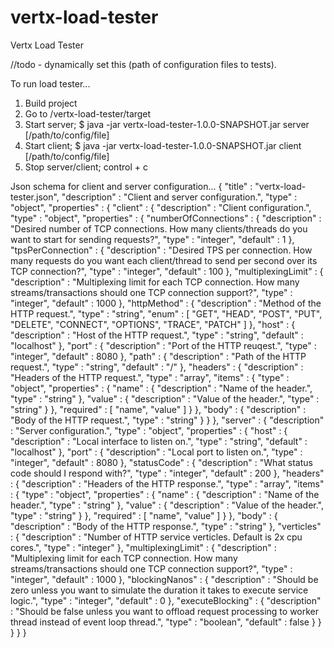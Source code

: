 # vertx-load-tester
Vertx Load Tester

//todo - dynamically set this (path of configuration files to tests).

To run load tester...
1. Build project
2. Go to /vertx-load-tester/target
3. Start server; $ java -jar vertx-load-tester-1.0.0-SNAPSHOT.jar server [/path/to/config/file]
4. Start client; $ java -jar vertx-load-tester-1.0.0-SNAPSHOT.jar client [/path/to/config/file]
5. Stop server/client; control + c

Json schema for client and server configuration...
{
  "title" : "vertx-load-tester.json",
  "description" : "Client and server configuration.",
  "type" : "object",
  "properties" : {
    "client" : {
      "description" : "Client configuration.",
      "type" : "object",
      "properties" : {
        "numberOfConnections" : {
          "description" : "Desired number of TCP connections. How many clients/threads do you want to start for sending requests?",
          "type" : "integer",
          "default" : 1
        },
        "tpsPerConnection" : {
          "description" : "Desired TPS per connection. How many requests do you want each client/thread to send per second over its TCP connection?",
          "type" : "integer",
          "default" : 100
        },
        "multiplexingLimit" : {
          "description" : "Multiplexing limit for each TCP connection. How many streams/transactions should one TCP connection support?",
          "type" : "integer",
          "default" : 1000
        },
        "httpMethod" : {
          "description" : "Method of the HTTP request.",
          "type" : "string",
          "enum" : [ "GET", "HEAD", "POST", "PUT", "DELETE", "CONNECT", "OPTIONS", "TRACE", "PATCH" ]
        },
        "host" : {
          "description" : "Host of the HTTP request.",
          "type" : "string",
          "default" : "localhost"
        },
        "port" : {
          "description" : "Port of the HTTP reuqest.",
          "type" : "integer",
          "default" : 8080
        },
        "path" : {
          "description" : "Path of the HTTP request.",
          "type" : "string",
          "default" : "/"
        },
        "headers" : {
          "description" : "Headers of the HTTP request.",
          "type" : "array",
          "items" : {
            "type" : "object",
            "properties" : {
              "name" : {
                "description" : "Name of the header.",
                "type" : "string"
              },
              "value" : {
                "description" : "Value of the header.",
                "type" : "string"
              }
            },
            "required" : [ "name", "value" ]
          }
        },
        "body" : {
          "description" : "Body of the HTTP request.",
          "type" : "string"
        }
      }
    },
    "server" : {
      "description" : "Server configuration.",
      "type" : "object",
      "properties" : {
        "host" : {
          "description" : "Local interface to listen on.",
          "type" : "string",
          "default" : "localhost"
        },
        "port" : {
          "description" : "Local port to listen on.",
          "type" : "integer",
          "default" : 8080
        },
        "statusCode" : {
          "description" : "What status code should I respond with?",
          "type" : "integer",
          "default" : 200
        },
        "headers" : {
          "description" : "Headers of the HTTP response.",
          "type" : "array",
          "items" : {
            "type" : "object",
            "properties" : {
              "name" : {
                "description" : "Name of the header.",
                "type" : "string"
              },
              "value" : {
                "description" : "Value of the header.",
                "type" : "string"
              }
            },
            "required" : [ "name", "value" ]
          }
        },
        "body" : {
          "description" : "Body of the HTTP response.",
          "type" : "string"
        },
        "verticles" : {
          "description" : "Number of HTTP service verticles. Default is 2x cpu cores.",
          "type" : "integer"
        },
        "multiplexingLimit" : {
          "description" : "Multiplexing limit for each TCP connection. How many streams/transactions should one TCP connection support?",
          "type" : "integer",
          "default" : 1000
        },
        "blockingNanos" : {
          "description" : "Should be zero unless you want to simulate the duration it takes to execute service logic.",
          "type" : "integer",
          "default" : 0
        },
        "executeBlocking" : {
          "description" : "Should be false unless you want to offload request processing to worker thread instead of event loop thread.",
          "type" : "boolean",
          "default" : false
        }
      }
    }
  }
}
